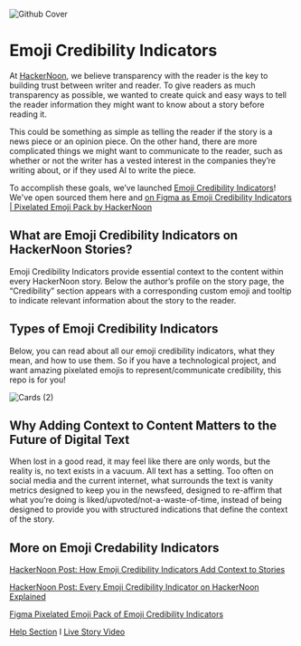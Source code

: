 ![Github Cover](https://github.com/hackernoon/credibility-indicators/assets/53912722/8053abb6-7d35-470c-adb9-41a3fc17dbc1)


# Emoji Credibility Indicators
At [HackerNoon](https://hackernoon.com), we believe transparency with the reader is the key to building trust between writer and reader. To give readers as much transparency as possible, we wanted to create quick and easy ways to tell the reader information they might want to know about a story before reading it.

This could be something as simple as telling the reader if the story is a news piece or an opinion piece. On the other hand, there are more complicated things we might want to communicate to the reader, such as whether or not the writer has a vested interest in the companies they’re writing about, or if they used AI to write the piece.

To accomplish these goals, we’ve launched [Emoji Credibility Indicators](https://hackernoon.com/tagged/emoji-credibility-indicators)! We've open sourced them here and [on Figma as Emoji Credibility Indicators | Pixelated Emoji Pack by HackerNoon](https://www.figma.com/community/file/1360294413073459375/pixelated-emoji-pack-emoji-credibility-indicators-by-hackernoon)

## What are Emoji Credibility Indicators on HackerNoon Stories?
Emoji Credibility Indicators provide essential context to the content within every HackerNoon story. Below the author’s profile on the story page, the “Credibility” section appears with a corresponding custom emoji and tooltip to indicate relevant information about the story to the reader.

## Types of Emoji Credibility Indicators
Below, you can read about all our emoji credibility indicators, what they mean, and how to use them. So if you have a technological project, and want amazing pixelated emojis to represent/communicate credibility, this repo is for you!

![Cards (2)](https://github.com/hackernoon/credibility-indicators/assets/53912722/6970c432-b404-4473-b9a7-536bc2cc8bfc)

## Why Adding Context to Content Matters to the Future of Digital Text
When lost in a good read, it may feel like there are only words, but the reality is, no text exists in a vacuum. All text has a setting. Too often on social media and the current internet, what surrounds the text is vanity metrics designed to keep you in the newsfeed, designed to re-affirm that what you’re doing is liked/upvoted/not-a-waste-of-time, instead of being designed to provide you with structured indications that define the context of the story.

## More on Emoji Credability Indicators

[HackerNoon Post: How Emoji Credibility Indicators Add Context to Stories](https://hackernoon.com/how-emoji-credibility-indicators-add-context-to-hackernoon-stories)

[HackerNoon Post: Every Emoji Credibility Indicator on HackerNoon Explained](https://hackernoon.com/every-emoji-credibility-indicator-on-hackernoon-explained)

[Figma Pixelated Emoji Pack of Emoji Credibility Indicators](https://www.figma.com/community/file/1360294413073459375/pixelated-emoji-pack-emoji-credibility-indicators-by-hackernoon)

[Help Section](https://help.hackernoon.com/emoji-credibility-indicators)  I  [Live Story Video](https://www.youtube.com/watch?v=dZdXRnmdQtQ)       
